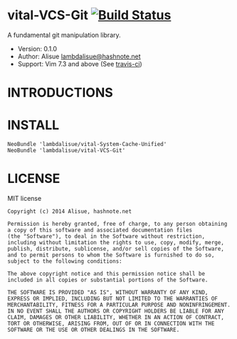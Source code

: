 vital-VCS-Git [![Build Status](https://travis-ci.org/lambdalisue/vital-VCS-Git.svg)](https://travis-ci.org/lambdalisue/vital-VCS-Git)
==============================================================================

A fundamental git manipulation library.

- Version:  0.1.0
- Author:   Alisue <lambdalisue@hashnote.net>
- Support:  Vim 7.3 and above (See [travis-ci](https://travis-ci.org/lambdalisue/vital-VCS-Git))


INTRODUCTIONS
==============================================================================


INSTALL
==============================================================================

```vim
NeoBundle 'lambdalisue/vital-System-Cache-Unified'
NeoBundle 'lambdalisue/vital-VCS-Git'
```

LICENSE
==============================================================================

MIT license

    Copyright (c) 2014 Alisue, hashnote.net

    Permission is hereby granted, free of charge, to any person obtaining
    a copy of this software and associated documentation files
    (the "Software"), to deal in the Software without restriction,
    including without limitation the rights to use, copy, modify, merge,
    publish, distribute, sublicense, and/or sell copies of the Software,
    and to permit persons to whom the Software is furnished to do so,
    subject to the following conditions:

    The above copyright notice and this permission notice shall be
    included in all copies or substantial portions of the Software.

    THE SOFTWARE IS PROVIDED "AS IS", WITHOUT WARRANTY OF ANY KIND,
    EXPRESS OR IMPLIED, INCLUDING BUT NOT LIMITED TO THE WARRANTIES OF
    MERCHANTABILITY, FITNESS FOR A PARTICULAR PURPOSE AND NONINFRINGEMENT.
    IN NO EVENT SHALL THE AUTHORS OR COPYRIGHT HOLDERS BE LIABLE FOR ANY
    CLAIM, DAMAGES OR OTHER LIABILITY, WHETHER IN AN ACTION OF CONTRACT,
    TORT OR OTHERWISE, ARISING FROM, OUT OF OR IN CONNECTION WITH THE
    SOFTWARE OR THE USE OR OTHER DEALINGS IN THE SOFTWARE.
